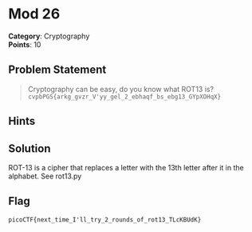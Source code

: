# Mod 26
**Category**: Cryptography \
**Points**: 10

## Problem Statement
> Cryptography can be easy, do you know what ROT13 is? `cvpbPGS{arkg_gvzr_V'yy_gel_2_ebhaqf_bs_ebg13_GYpXOHqX}`

## Hints

## Solution
ROT-13 is a cipher that replaces a letter with the 13th letter after it in the alphabet. See rot13.py

## Flag
```
picoCTF{next_time_I'll_try_2_rounds_of_rot13_TLcKBUdK}
```
